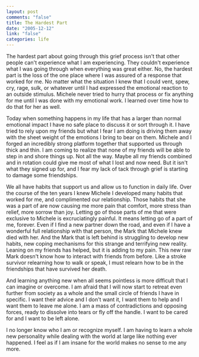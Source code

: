 ```yaml
--- 
layout: post
comments: "false"
title: The Hardest Part
date: "2005-12-12"
link: "false"
categories: life
---
```

The hardest part about going through this grief process isn't that other people can't experience what I am experiencing. They couldn't experience what I was going through when everything was great either. No, the hardest part is the loss of the one place where I was assured of a response that worked for me. No matter what the situation I knew that I could vent, spew, cry, rage, sulk, or whatever until I had expressed the emotional reaction to an outside stimulus. Michele never tried to hurry that process or fix anything for me until I was done with my emotional work. I learned over time how to do that for her as well.

Today when something happens in my life that has a larger than normal emotional impact I have no safe place to discuss it or sort through it. I have tried to rely upon my friends but what I fear I am doing is driving them away with the sheet weight of the emotions I bring to bear on them. Michele and I forged an incredibly strong platform together that supported us through thick and thin. I am coming to realize that none of my friends will be able to step in and shore things up. Not all the way. Maybe all my friends combined and in rotation could give me most of what I lost and now need. But it isn't what they signed up for, and I fear my lack of tack through grief is starting to damage some friendships.

We all have habits that support us and allow us to function in daily life. Over the course of the ten years I knew Michele I developed many habits that worked for me, and complimented our relationship. Those habits that she was a part of are now causing me more pain that comfort, more stress than relief, more sorrow than joy. Letting go of those parts of me that were exclusive to Michele is excruciatingly painful. It means letting go of a part of me, forever. Even if I find a new partner down the road, and even if I have a wonderful full relationship with that person, the Mark that Michele knew died with her. And the Mark that is left behind is struggling to develop new habits, new coping mechanisms for this strange and terrifying new reality. Leaning on my friends has helped, but it is adding to my pain. This new raw Mark doesn't know how to interact with friends from before. Like a stroke survivor relearning how to walk or speak, I must relearn how to be in the friendships that have survived her death.

And learning anything new when all seems pointless is more difficult that I can imagine or overcome. I am afraid that I will now start to retreat even further from society as a whole and the small circle of friends I have in specific. I want their advice and I don't want it, I want them to help and I want them to leave me alone. I am a mass of contradictions and opposing forces, ready to dissolve into tears or fly off the handle. I want to be cared for and I want to be left alone.

I no longer know who I am or recognize myself. I am having to learn a whole new personality while dealing with the world at large like nothing ever happened. I feel as if I am insane for the world makes no sense to me any more.
